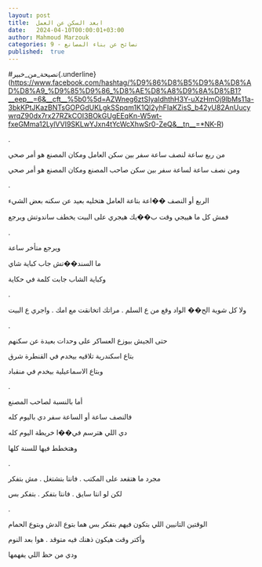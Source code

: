 ```yaml
---
layout: post
title:  ابعد السكن عن العمل
date:   2024-04-10T00:00:01+03:00
author: Mahmoud Marzouk
categories: 9 - نصائح عن بناء المصانع
published:  true
---
```

\#نصيحة_من_خبير{.underline}(https://www.facebook.com/hashtag/%D9%86%D8%B5%D9%8A%D8%AD%D8%A9_%D9%85%D9%86_%D8%AE%D8%A8%D9%8A%D8%B1?__eep__=6&__cft__%5b0%5d=AZWneg6ztSIyaIdhthH3Y-uXzHmOj9lbMs11a-3bkKPtJKazBNTsGOPGdUKLgkSSpqm1K1Ql2yhFIaKZisS_b42yU82AnUucywrqZ90dx7rx27RZkCOI3BOkGUgEEqKn-W5wt-fxeGMma12LylVVI9SKLwYJxn4tYcWcXhwSr0-ZeQ&__tn__=*NK-R)

.

من ربع ساعة لنصف ساعة سفر بين سكن العامل ومكان المصنع هو أمر
صحي

ومن نصف ساعة لساعة سفر بين سكن صاحب المصنع ومكان المصنع هو أمر
صحي

.

الربع أو النصف ��اعة بتاعة العامل هتخليه بعيد عن سكنه بعض
الشيء

فمش كل ما هييجي وقت ب��يك هيجري على البيت يخطف ساندوتش ويرجع

.

ويرجع متأخر ساعة

ما السند��تش جاب كباية شاي

وكباية الشاب جابت كلمة في حكاية

.

ولا كل شوية الح�� الواد وقع من ع السلم . مراتك اتخانقت مع امك . واجري ع
البيت

.

حتى الجيش بيوزع العساكر على وحدات بعيدة عن سكنهم

بتاع اسكندرية تلاقيه بيخدم في القنطرة شرق

وبتاع الاسماعيلية بيخدم في منقباد

.

أما بالنسبة لصاحب المصنع

فالنصف ساعة أو الساعة سفر دي باليوم كله

دي اللي هترسم في��ا خريطة اليوم كله

وهتخطط فيها للسنة كلها

.

مجرد ما هتقعد على المكتب . فانتا بتشتغل . مش بتفكر

لكن لو انتا سايق . فانتا بتفكر . بتفكر بس

.

الوقتين التانيين اللي بتكون فيهم بتفكر بس هما بتوع الدش وبتوع
الحمام

وأكتر وقت هيكون ذهنك فيه متوقد . هوا بعد النوم

ودي من حظ اللي يفهمها
